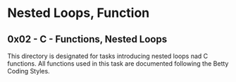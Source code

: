 # Nested Loops, Function
## 0x02 - C - Functions, Nested Loops
This directory is designated for tasks introducing nested loops nad C functions.
All functions used in this task are documented following the Betty Coding Styles.
